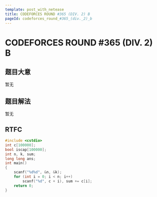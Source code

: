 ```yaml
---
template: post_with_netease
title: CODEFORCES ROUND #365 (DIV. 2) B
pageId: codeforces_round_#365_(div._2)_b
---
```


# CODEFORCES ROUND #365 (DIV. 2) B

## 题目大意
暂无

## 题目解法
暂无

## RTFC

```cpp
#include <cstdio>
int c[100000];
bool iscap[100000];
int n, k, sum;
long long ans;
int main()
{
    scanf("%d%d", &n, &k);
    for (int i = 0; i < n; i++)
        scanf("%d", c + i), sum += c[i];
    return 0;
}
```
